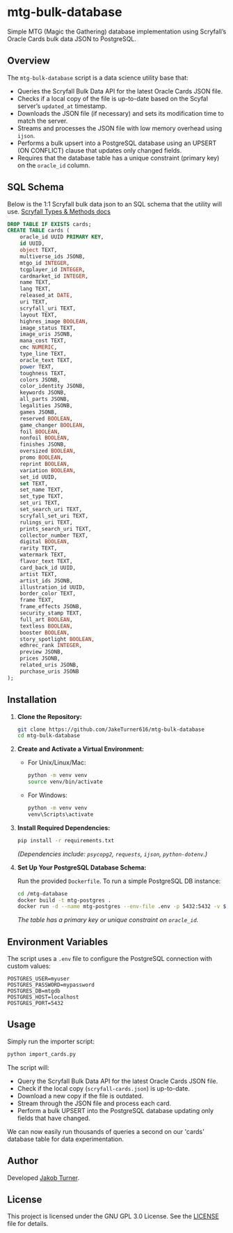 # mtg-bulk-database

Simple MTG (Magic the Gathering) database implementation using Scryfall’s Oracle Cards bulk data JSON to PostgreSQL.

## Overview

The `mtg-bulk-database` script is a data science utility base that:

- Queries the Scryfall Bulk Data API for the latest Oracle Cards JSON file.
- Checks if a local copy of the file is up-to-date based on the Scyfal server’s `updated_at` timestamp.
- Downloads the JSON file (if necessary) and sets its modification time to match the server.
- Streams and processes the JSON file with low memory overhead using `ijson`.
- Performs a bulk upsert into a PostgreSQL database using an UPSERT (ON CONFLICT) clause that updates only changed fields.
- Requires that the database table has a unique constraint (primary key) on the `oracle_id` column.

## SQL Schema

Below is the 1:1 Scryfall bulk data json to an SQL schema that the utility will use. [Scryfall Types & Methods docs](https://scryfall.com/docs/api/bulk-data)

```mtg-database/init.sql
DROP TABLE IF EXISTS cards;
CREATE TABLE cards (
    oracle_id UUID PRIMARY KEY,
    id UUID,
    object TEXT,
    multiverse_ids JSONB,
    mtgo_id INTEGER,
    tcgplayer_id INTEGER,
    cardmarket_id INTEGER,
    name TEXT,
    lang TEXT,
    released_at DATE,
    uri TEXT,
    scryfall_uri TEXT,
    layout TEXT,
    highres_image BOOLEAN,
    image_status TEXT,
    image_uris JSONB,
    mana_cost TEXT,
    cmc NUMERIC,
    type_line TEXT,
    oracle_text TEXT,
    power TEXT,
    toughness TEXT,
    colors JSONB,
    color_identity JSONB,
    keywords JSONB,
    all_parts JSONB,
    legalities JSONB,
    games JSONB,
    reserved BOOLEAN,
    game_changer BOOLEAN,
    foil BOOLEAN,
    nonfoil BOOLEAN,
    finishes JSONB,
    oversized BOOLEAN,
    promo BOOLEAN,
    reprint BOOLEAN,
    variation BOOLEAN,
    set_id UUID,
    set TEXT,
    set_name TEXT,
    set_type TEXT,
    set_uri TEXT,
    set_search_uri TEXT,
    scryfall_set_uri TEXT,
    rulings_uri TEXT,
    prints_search_uri TEXT,
    collector_number TEXT,
    digital BOOLEAN,
    rarity TEXT,
    watermark TEXT,
    flavor_text TEXT,
    card_back_id UUID,
    artist TEXT,
    artist_ids JSONB,
    illustration_id UUID,
    border_color TEXT,
    frame TEXT,
    frame_effects JSONB,
    security_stamp TEXT,
    full_art BOOLEAN,
    textless BOOLEAN,
    booster BOOLEAN,
    story_spotlight BOOLEAN,
    edhrec_rank INTEGER,
    preview JSONB,
    prices JSONB,
    related_uris JSONB,
    purchase_uris JSONB
);
```

## Installation

1. **Clone the Repository:**

   ```bash
   git clone https://github.com/JakeTurner616/mtg-bulk-database
   cd mtg-bulk-database
   ```

2. **Create and Activate a Virtual Environment:**

   - For Unix/Linux/Mac:

     ```bash
     python -m venv venv
     source venv/bin/activate
     ```

   - For Windows:

     ```bash
     python -m venv venv
     venv\Scripts\activate
     ```

3. **Install Required Dependencies:**

   ```bash
   pip install -r requirements.txt
   ```

   *(Dependencies include: `psycopg2`, `requests`, `ijson`, `python-dotenv`.)*

4. **Set Up Your PostgreSQL Database Schema:**

   Run the provided `Dockerfile`. To run a simple PostgreSQL DB instance:

   ```bash
   cd /mtg-database
   docker build -t mtg-postgres .
   docker run -d --name mtg-postgres --env-file .env -p 5432:5432 -v ${PWD}\postgres:/var/lib/postgresql/data mtg-postgres
   ```

   *The table has a primary key or unique constraint on `oracle_id`.*

## Environment Variables

The script uses a `.env` file to configure the PostgreSQL connection with custom values:

```env
POSTGRES_USER=myuser
POSTGRES_PASSWORD=mypassword
POSTGRES_DB=mtgdb
POSTGRES_HOST=localhost
POSTGRES_PORT=5432
```

## Usage

Simply run the importer script:

```bash
python import_cards.py
```

The script will:

- Query the Scryfall Bulk Data API for the latest Oracle Cards JSON file.
- Check if the local copy (`scryfall-cards.json`) is up-to-date.
- Download a new copy if the file is outdated.
- Stream through the JSON file and process each card.
- Perform a bulk UPSERT into the PostgreSQL database updating only fields that have changed.

We can now easily run thousands of queries a second on our 'cards' database table for data experimentation.

## Author

Developed [Jakob Turner](https://github.com/JakeTurner616).

## License

This project is licensed under the GNU GPL 3.0 License. See the [LICENSE](./LICENSE) file for details.